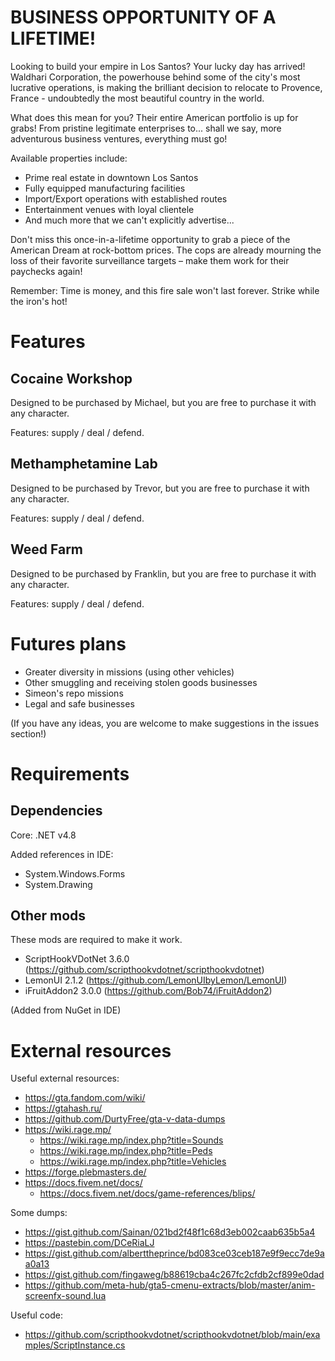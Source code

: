 # BUSINESS OPPORTUNITY OF A LIFETIME!
Looking to build your empire in Los Santos? Your lucky day has arrived! 
Waldhari Corporation, the powerhouse behind some of the city's most lucrative operations, 
is making the brilliant decision to relocate to Provence, France - 
undoubtedly the most beautiful country in the world.

What does this mean for you? Their entire American portfolio is up for grabs! 
From pristine legitimate enterprises to... shall we say, more adventurous business ventures, 
everything must go!

Available properties include:
- Prime real estate in downtown Los Santos
- Fully equipped manufacturing facilities
- Import/Export operations with established routes
- Entertainment venues with loyal clientele
- And much more that we can't explicitly advertise...

Don't miss this once-in-a-lifetime opportunity to grab a piece of the American Dream 
at rock-bottom prices. The cops are already mourning the loss of their favorite surveillance 
targets – make them work for their paychecks again!

Remember: Time is money, and this fire sale won't last forever. Strike while the iron's hot!

# Features

## Cocaine Workshop
Designed to be purchased by Michael, but you are free to purchase it with any character.

Features: supply / deal / defend.

## Methamphetamine Lab
Designed to be purchased by Trevor, but you are free to purchase it with any character.

Features: supply / deal / defend.

## Weed Farm
Designed to be purchased by Franklin, but you are free to purchase it with any character.

Features: supply / deal / defend.

# Futures plans
- Greater diversity in missions (using other vehicles)
- Other smuggling and receiving stolen goods businesses
- Simeon's repo missions
- Legal and safe businesses

(If you have any ideas, you are welcome to make suggestions in the issues section!)

# Requirements
## Dependencies
Core: .NET v4.8

Added references in IDE:
- System.Windows.Forms
- System.Drawing

## Other mods
These mods are required to make it work.
- ScriptHookVDotNet 3.6.0 (https://github.com/scripthookvdotnet/scripthookvdotnet)
- LemonUI 2.1.2 (https://github.com/LemonUIbyLemon/LemonUI)
- iFruitAddon2 3.0.0 (https://github.com/Bob74/iFruitAddon2)

(Added from NuGet in IDE)

# External resources
Useful external resources:
- https://gta.fandom.com/wiki/
- https://gtahash.ru/
- https://github.com/DurtyFree/gta-v-data-dumps
- https://wiki.rage.mp/
  - https://wiki.rage.mp/index.php?title=Sounds
  - https://wiki.rage.mp/index.php?title=Peds
  - https://wiki.rage.mp/index.php?title=Vehicles
- https://forge.plebmasters.de/
- https://docs.fivem.net/docs/
  - https://docs.fivem.net/docs/game-references/blips/

Some dumps:
- https://gist.github.com/Sainan/021bd2f48f1c68d3eb002caab635b5a4
- https://pastebin.com/DCeRiaLJ
- https://gist.github.com/alberttheprince/bd083ce03ceb187e9f9ecc7de9aa0a13
- https://gist.github.com/fingaweg/b88619cba4c267fc2cfdb2cf899e0dad
- https://github.com/meta-hub/gta5-cmenu-extracts/blob/master/anim-screenfx-sound.lua

Useful code:
- https://github.com/scripthookvdotnet/scripthookvdotnet/blob/main/examples/ScriptInstance.cs
